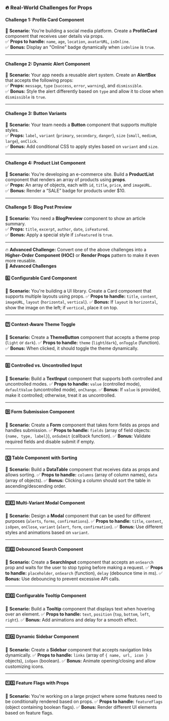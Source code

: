 ### 🔥 **Real-World Challenges for Props**  

#### **Challenge 1: Profile Card Component**  
📌 **Scenario:** You’re building a social media platform. Create a **ProfileCard** component that receives user details via props.  
✅ **Props to handle:** `name`, `age`, `location`, `avatarURL`, `isOnline`.  
✅ **Bonus:** Display an "Online" badge dynamically when `isOnline` is `true`.  

---

#### **Challenge 2: Dynamic Alert Component**  
📌 **Scenario:** Your app needs a reusable alert system. Create an **AlertBox** that accepts the following props:  
✅ **Props:** `message`, `type` (`success`, `error`, `warning`), and `dismissible`.  
✅ **Bonus:** Style the alert differently based on `type` and allow it to close when `dismissible` is `true`.  

---

#### **Challenge 3: Button Variants**  
📌 **Scenario:** Your team needs a **Button** component that supports multiple styles.  
✅ **Props:** `label`, `variant` (`primary`, `secondary`, `danger`), `size` (`small`, `medium`, `large`), `onClick`.  
✅ **Bonus:** Add conditional CSS to apply styles based on `variant` and `size`.  

---

#### **Challenge 4: Product List Component**  
📌 **Scenario:** You’re developing an e-commerce site. Build a **ProductList** component that renders an array of products using **props**.  
✅ **Props:** An array of objects, each with `id`, `title`, `price`, and `imageURL`.  
✅ **Bonus:** Render a “SALE” badge for products under $10.  

---

#### **Challenge 5: Blog Post Preview**  
📌 **Scenario:** You need a **BlogPreview** component to show an article summary.  
✅ **Props:** `title`, `excerpt`, `author`, `date`, `isFeatured`.  
✅ **Bonus:** Apply a special style if `isFeatured` is `true`.  

---

🔥 **Advanced Challenge:** Convert one of the above challenges into a **Higher-Order Component (HOC)** or **Render Props** pattern to make it even more reusable.  
🔴 **Advanced Challenges**

#### **6️⃣ Configurable Card Component**
📌 **Scenario:** You're building a UI library. Create a Card component that supports multiple layouts using props.
✅ **Props to handle:** `title`, `content`, `imageURL`, `layout` (`horizontal`, `vertical`).
✅ **Bonus:** If `layout` is `horizontal`, show the image on the left; if `vertical`, place it on top.

---

#### **7️⃣ Context-Aware Theme Toggle**
📌 **Scenario:** Create a **ThemeButton** component that accepts a theme prop (`light` or `dark`).
✅ **Props to handle:** `theme` (`light`/`dark`), `onToggle` (function).
✅ **Bonus:** When clicked, it should toggle the theme dynamically.

---

#### **8️⃣ Controlled vs. Uncontrolled Input**
📌 **Scenario:** Build a **TextInput** component that supports both controlled and uncontrolled modes.
✅ **Props to handle:** `value` (controlled mode), `defaultValue` (uncontrolled mode), `onChange`.
✅ **Bonus:** If `value` is provided, make it controlled; otherwise, treat it as uncontrolled.

---

#### **9️⃣ Form Submission Component**
📌 **Scenario:** Create a **Form** component that takes form fields as props and handles submission.
✅ **Props to handle:** `fields` (array of field objects: `{name, type, label}`), `onSubmit` (callback function).
✅ **Bonus:** Validate required fields and disable submit if empty.

---

#### **🔟 Table Component with Sorting**
📌 **Scenario:** Build a **DataTable** component that receives data as props and allows sorting.
✅ **Props to handle:** `columns` (array of column names), `data` (array of objects).
✅ **Bonus:** Clicking a column should sort the table in ascending/descending order.

---

#### **1️⃣1️⃣ Multi-Variant Modal Component**
📌 **Scenario:** Design a **Modal** component that can be used for different purposes (`alerts`, `forms`, `confirmations`).
✅ **Props to handle:** `title`, `content`, `isOpen`, `onClose`, `variant` (`alert`, `form`, `confirmation`).
✅ **Bonus:** Use different styles and animations based on `variant`.

---

#### **1️⃣2️⃣ Debounced Search Component**
📌 **Scenario:** Create a **SearchInput** component that accepts an `onSearch` prop and waits for the user to stop typing before making a request.
✅ **Props to handle:** `placeholder`, `onSearch` (function), `delay` (debounce time in ms).
✅ **Bonus:** Use debouncing to prevent excessive API calls.

---

#### **1️⃣3️⃣ Configurable Tooltip Component**
📌 **Scenario:** Build a **Tooltip** component that displays text when hovering over an element.
✅ **Props to handle:** `text`, `position` (`top`, `bottom`, `left`, `right`).
✅ **Bonus:** Add animations and delay for a smooth effect.

---

#### **1️⃣4️⃣ Dynamic Sidebar Component**
📌 **Scenario:** Create a **Sidebar** component that accepts navigation links dynamically.
✅ **Props to handle:** `links` (array of `{ name, url, icon }` objects), `isOpen` (boolean).
✅ **Bonus:** Animate opening/closing and allow customizing icons.

---

#### **1️⃣5️⃣ Feature Flags with Props**
📌 **Scenario:** You're working on a large project where some features need to be conditionally rendered based on props.
✅ **Props to handle:** `featureFlags` (object containing boolean flags).
✅ **Bonus:** Render different UI elements based on feature flags.
